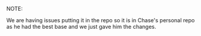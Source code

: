 NOTE:

We are having issues putting it in the repo so it is in Chase's personal repo as he had the best base and we just gave him the changes.
